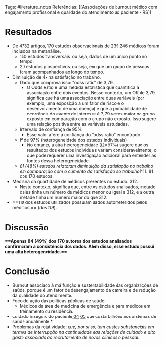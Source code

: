 Tags: #literature_notes 
Referências: [[Associações de burnout médico com engajamento profissional e qualidade do atendimento ao paciente - RS]]

# Resultados
* De 4732 artigos, 170 estudos observacionais de 239.246 médicos foram incluídos na metanálise. 
	* 150 estudos transversais, ou seja, dados de um único ponto no tempo. 
	* 20 estudos prospectivos, ou seja, em que um grupo de pessoas foram acompanhados ao longo do tempo. 
* Diminuição de 4x na satisfação no trabalho. 
	* Dado que comprova isso: "odss ratio" de 3,79. 
		* O Odds Ratio é uma medida estatística que quantifica a associação entre dois eventos. Nesse contexto, um OR de 3,79 significa que há uma associação entre duas variáveis (por exemplo, uma exposição a um fator de risco e o desenvolvimento de uma doença) e que a probabilidade de ocorrência do evento de interesse é 3,79 vezes maior no grupo exposto em comparação com o grupo não exposto. Isso sugere uma relação positiva entre as variáveis estudadas.
	* Intervalo de confiança de 95%
		* Esse valor afere a confiança do "odss ratio" encontrado. 
	* I² de 97% (heterogeneidade dos estudos individuais)
		* No entanto, a alta heterogeneidade (I2=97%) sugere que os resultados dos estudos individuais variam consideravelmente, o que pode requerer uma investigação adicional para entender as fontes dessa heterogeneidade.
	* *81 (48%) estudos relataram diminuição da satisfação no trabalho em comparação com o aumento da satisfação no trabalho*[^1]. 81 dos 170 estudos. 
* Mediana da quantidade de médicos presentes no estudo: 312.
	* Neste contexto, significa que, entre os estudos analisados, metade deles tinha um número de médicos menor ou igual a 312, e a outra metade tinha um número maior do que 312.
* ==119 dos estudos utilizados possuiam dados autorreferidos pelos médicos.== (*dos 119*). 
# Discussão
**==Apenas 84 (49%) dos 170 autores dos estudos analisados confirmaram a consistência dos dados. Além disso, esse estudo possui uma alta heterogeneidade.==**

# Conclusão 
- Burnout associado à má função e sustentabilidade das organizações de saúde, porque é um fator de desengajamento da carreira e de redução da qualidade do atendimento.
- Foco de ação das políticas públicas de saúde:
    - Médicos da área de medicina de emergência e para médicos em treinamento ou residência.
- cuidado inseguro do paciente,[64](https://www.ncbi.nlm.nih.gov/pmc/articles/PMC9472104/#ref64) [65](https://www.ncbi.nlm.nih.gov/pmc/articles/PMC9472104/#ref65) que custa bilhões aos sistemas de saúde anualmente.*
- Problemas da rotatividade: _que, por si só, tem custos substanciais em termos de interrupção na continuidade das relações de cuidado e alto gasto associado ao recrutamento de novos clínicos e pessoal._